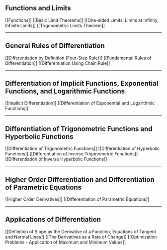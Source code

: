 ## Functions and Limits
[[Functions]]
[[Basic Limit Theorems]]
[[One-sided Limits, Limits at Infinity, Infinite Limits]]
[[Trigonometric Limits Theorem]]
___
## General Rules of Differentiation
[[Differentiation by Definition (Four-Step Rule)]]
[[Fundamental Rules of Differentiation]]
[[Differentiation Using Chain Rule]]
___
## Differentiation of Implicit Functions, Exponential Functions, and Logarithmic Functions
[[Implicit Differentiation]]
[[Differentiation of Exponential and Logarithmic Functions]]
___
## Differentiation of Trigonometric Functions and Hyperbolic Functions
[[Differentiation of Trigonometric Functions]]
[[Differentiation of Hyperbolic Functions]]
[[Differentiation of Inverse Trigonometric Functions]]
[[Differentiation of Inverse Hyperbolic Functions]]
___
## Higher Order Differentiation and Differentiation of Parametric Equations
[[Higher Order Derivatives]]
[[Differentiation of Parametric Equations]]
___
## Applications of Differentiation
[[Definition of Slope as the Derivative of a Function, Equations of Tangent and Normal Lines]]
[[The Derivatives as a Rate of Change]]
[[Optimization Problems - Application of Maximum and Minimum Values]]